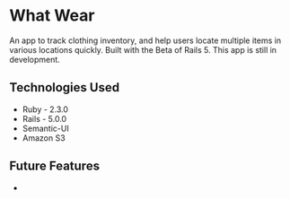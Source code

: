 # What Wear
An app to track clothing inventory, and help users locate multiple items in various locations quickly. Built with the Beta of Rails 5. This app is still in development.

## Technologies Used

* Ruby - 2.3.0
* Rails - 5.0.0
* Semantic-UI
* Amazon S3

## Future Features

* 
